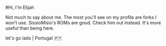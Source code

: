 #Hi, I'm Elijah

Not much to say about me. The most you'll see on my profile are forks I won't use. SissioMisio's ROMs are good. Check him out instead. It's more useful than being here.

let's go lads | Portugal 🇵🇹

